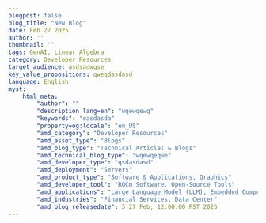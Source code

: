 ```yaml
---
blogpost: false
blog_title: "New Blog"
date: Feb 27 2025
author: ''
thumbnail: ''
tags: GenAI, Linear Algebra
category: Developer Resources
target_audience: asdsadwqse
key_value_propositions: qweqdasdasd
language: English
myst:
    html_meta:
        "author": ""
        "description lang=en": "wqewqewq"
        "keywords": "easdasda"
        "property=og:locale": "en_US"
        "amd_category": "Developer Resources"
        "amd_asset_type": "Blogs"
        "amd_blog_type": "Technical Articles & Blogs"
        "amd_technical_blog_type": "wqewqeqwe"
        "amd_developer_type": "qsdasdasd"
        "amd_deployment": "Servers"
        "amd_product_type": "Software & Applications, Graphics"
        "amd_developer_tool": "ROCm Software, Open-Source Tools"
        "amd_applications": "Large Language Model (LLM), Embedded Computing, Cybersecurity"
        "amd_industries": "Financial Services, Data Center"
        "amd_blog_releasedate": 3 27 Feb, 12:00:00 PST 2025
---
```

